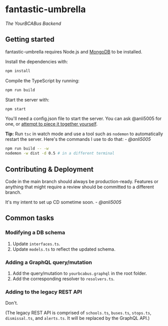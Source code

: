 # fantastic-umbrella
*The YourBCABus Backend*

## Getting started
fantastic-umbrella requires Node.js and [MongoDB](http://www.mongodb.org) to be installed.

Install the dependencies with:

```sh
npm install
```

Compile the TypeScript by running:

```sh
npm run build
```

Start the server with:

```sh
npm start
```

You'll need a config.json file to start the server. You can ask @anli5005 for one, or [attempt to piece it together yourself](https://github.com/YourBCABus/fantastic-umbrella/blob/18725a1b2339d3466e6ebe196e6c8f07a5e39b20/src/interfaces.ts#L7).

**Tip:** Run `tsc` in watch mode and use a tool such as `nodemon` to automatically restart the server. Here's the commands I use to do that: *\- @anli5005*

```sh
npm run build -- -w
nodemon -w dist -d 0.5 # in a different terminal
```

## Contributing & Deployment

Code in the main branch should always be production-ready. Features or anything that might require a review should be committed to a different branch.

It's my intent to set up CD sometime soon. *\- @anli5005*

## Common tasks

### Modifying a DB schema
1. Update `interfaces.ts`.
2. Update `models.ts` to reflect the updated schema.

### Adding a GraphQL query/mutation
1. Add the query/mutation to `yourbcabus.graphql` in the root folder.
2. Add the corresponding resolver to `resolvers.ts`.

### Adding to the legacy REST API
Don't.

(The legacy REST API is comprised of `schools.ts`, `buses.ts`, `stops.ts`, `dismissal.ts`, and `alerts.ts`. It will be replaced by the GraphQL API.)